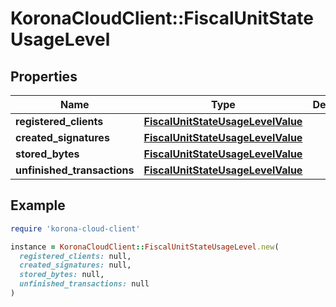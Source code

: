 # KoronaCloudClient::FiscalUnitStateUsageLevel

## Properties

| Name | Type | Description | Notes |
| ---- | ---- | ----------- | ----- |
| **registered_clients** | [**FiscalUnitStateUsageLevelValue**](FiscalUnitStateUsageLevelValue.md) |  | [optional] |
| **created_signatures** | [**FiscalUnitStateUsageLevelValue**](FiscalUnitStateUsageLevelValue.md) |  | [optional] |
| **stored_bytes** | [**FiscalUnitStateUsageLevelValue**](FiscalUnitStateUsageLevelValue.md) |  | [optional] |
| **unfinished_transactions** | [**FiscalUnitStateUsageLevelValue**](FiscalUnitStateUsageLevelValue.md) |  | [optional] |

## Example

```ruby
require 'korona-cloud-client'

instance = KoronaCloudClient::FiscalUnitStateUsageLevel.new(
  registered_clients: null,
  created_signatures: null,
  stored_bytes: null,
  unfinished_transactions: null
)
```

